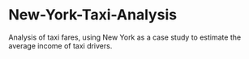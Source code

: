 # New-York-Taxi-Analysis
Analysis of taxi fares, using New York as a case study to estimate the average income of taxi drivers.
